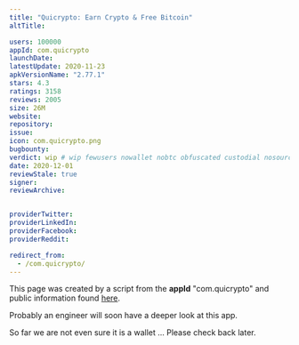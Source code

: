 ```yaml
---
title: "Quicrypto: Earn Crypto & Free Bitcoin"
altTitle: 

users: 100000
appId: com.quicrypto
launchDate: 
latestUpdate: 2020-11-23
apkVersionName: "2.77.1"
stars: 4.3
ratings: 3158
reviews: 2005
size: 26M
website: 
repository: 
issue: 
icon: com.quicrypto.png
bugbounty: 
verdict: wip # wip fewusers nowallet nobtc obfuscated custodial nosource nonverifiable reproducible bounty defunct
date: 2020-12-01
reviewStale: true
signer: 
reviewArchive:


providerTwitter: 
providerLinkedIn: 
providerFacebook: 
providerReddit: 

redirect_from:
  - /com.quicrypto/
---
```



This page was created by a script from the **appId** "com.quicrypto" and public
information found
[here](https://play.google.com/store/apps/details?id=com.quicrypto).

Probably an engineer will soon have a deeper look at this app.

So far we are not even sure it is a wallet ... Please check back later.